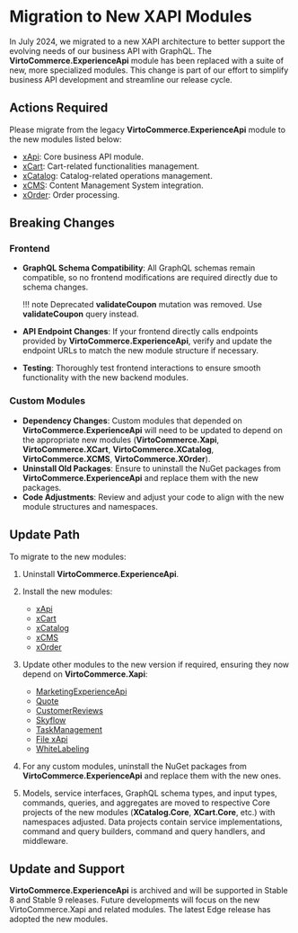 
# Migration to New XAPI Modules

In July 2024, we migrated to a new XAPI architecture to better support the evolving needs of our business API with GraphQL. The **VirtoCommerce.ExperienceApi** module has been replaced with a suite of new, more specialized modules. This change is part of our effort to simplify business API development and streamline our release cycle.

## Actions Required

Please migrate from the legacy **VirtoCommerce.ExperienceApi** module to the new modules listed below:

* [xApi](https://github.com/VirtoCommerce/vc-module-x-api): Core business API module.
* [xCart](https://github.com/VirtoCommerce/vc-module-x-cart): Cart-related functionalities management.
* [xCatalog](https://github.com/VirtoCommerce/vc-module-x-catalog): Catalog-related operations management.
* [xCMS](https://github.com/VirtoCommerce/vc-module-x-cms): Content Management System integration.
* [xOrder](https://github.com/VirtoCommerce/vc-module-x-order): Order processing.


## Breaking Changes

### Frontend

* **GraphQL Schema Compatibility**: All GraphQL schemas remain compatible, so no frontend modifications are required directly due to schema changes.

    !!! note
        Deprecated **validateCoupon** mutation was removed. Use **validateCoupon** query instead.

* **API Endpoint Changes**: If your frontend directly calls endpoints provided by **VirtoCommerce.ExperienceApi**, verify and update the endpoint URLs to match the new module structure if necessary.
* **Testing**: Thoroughly test frontend interactions to ensure smooth functionality with the new backend modules.

### Custom Modules

* **Dependency Changes**: Custom modules that depended on **VirtoCommerce.ExperienceApi** will need to be updated to depend on the appropriate new modules (**VirtoCommerce.Xapi**, **VirtoCommerce.XCart**, **VirtoCommerce.XCatalog**, **VirtoCommerce.XCMS**, **VirtoCommerce.XOrder**).
* **Uninstall Old Packages**: Ensure to uninstall the NuGet packages from **VirtoCommerce.ExperienceApi** and replace them with the new packages.
* **Code Adjustments**: Review and adjust your code to align with the new module structures and namespaces.

## Update Path

To migrate to the new modules:

1. Uninstall **VirtoCommerce.ExperienceApi**.
1. Install the new modules:
    * [xApi](https://github.com/VirtoCommerce/vc-module-x-api)
    * [xCart](https://github.com/VirtoCommerce/vc-module-x-cart)
    * [xCatalog](https://github.com/VirtoCommerce/vc-module-x-catalog)
    * [xCMS](https://github.com/VirtoCommerce/vc-module-x-cms)
    * [xOrder](https://github.com/VirtoCommerce/vc-module-x-order)

1. Update other modules to the new version if required, ensuring they now depend on **VirtoCommerce.Xapi**:
    * [MarketingExperienceApi](https://github.com/VirtoCommerce/vc-module-marketing-experience-api/releases/latest)
    * [Quote](https://github.com/VirtoCommerce/vc-module-quote/releases/latest)
    * [CustomerReviews](https://github.com/VirtoCommerce/vc-module-customer-review/releases/latest)
    * [Skyflow](https://github.com/VirtoCommerce/vc-module-skyflow/releases/latest)
    * [TaskManagement](https://github.com/VirtoCommerce/vc-module-task-management/releases/latest)
    * [File xApi](https://github.com/VirtoCommerce/vc-module-file-experience-api/releases/latest)
    * [WhiteLabeling](https://github.com/VirtoCommerce/vc-module-white-labeling/releases/latest)

1. For any custom modules, uninstall the NuGet packages from **VirtoCommerce.ExperienceApi** and replace them with the new ones.
1. Models, service interfaces, GraphQL schema types, and input types, commands, queries, and aggregates are moved to respective Core projects of the new modules (**XCatalog.Core**, **XCart.Core**, etc.) with namespaces adjusted. Data projects contain service implementations, command and query builders, command and query handlers, and middleware.


## Update and Support

**VirtoCommerce.ExperienceApi** is archived and will be supported in Stable 8 and Stable 9 releases. Future developments will focus on the new VirtoCommerce.Xapi and related modules. The latest Edge release has adopted the new modules.
